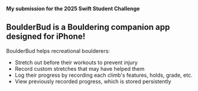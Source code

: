 **My submission for the 2025 Swift Student Challenge**

## BoulderBud is a Bouldering companion app designed for iPhone!
BoulderBud helps recreational boulderers:
- Stretch out before their workouts to prevent injury
- Record custom stretches that may have helped them
- Log their progress by recording each climb's features, holds, grade, etc.
- View previously recorded progress, which is stored persistently
